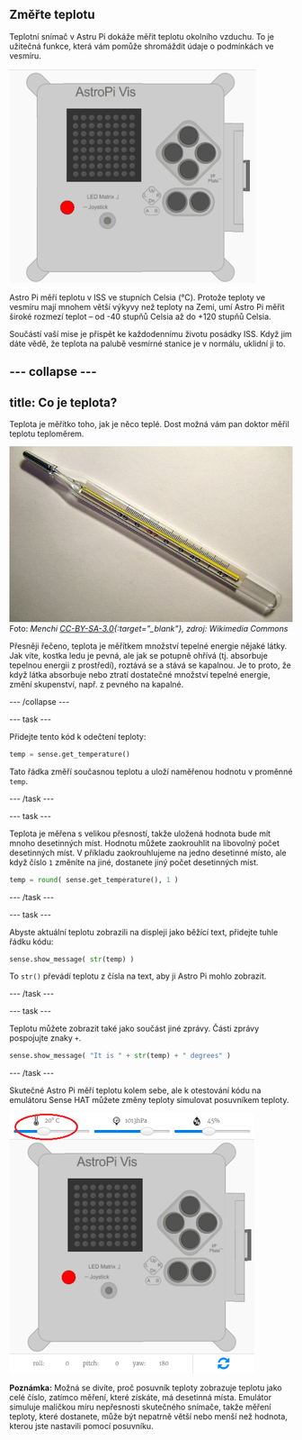 ## Změřte teplotu

Teplotní snímač v Astru Pi dokáže měřit teplotu okolního vzduchu. To je užitečná funkce, která vám pomůže shromáždit údaje o podmínkách ve vesmíru.

![Zpráva s teplotou](images/degrees-message.gif)

Astro Pi měří teplotu v ISS ve stupních Celsia (&deg;C). Protože teploty ve vesmíru mají mnohem větší výkyvy než teploty na Zemi, umí Astro Pi měřit široké rozmezí teplot – od -40 stupňů Celsia až do +120 stupňů Celsia.

Součástí vaší mise je přispět ke každodennímu životu posádky ISS. Když jim dáte vědě, že teplota na palubě vesmírné stanice je v normálu, uklidní ji to.

--- collapse ---
---
title: Co je teplota?
---
Teplota je měřítko toho, jak je něco teplé. Dost možná vám pan doktor měřil teplotu teploměrem.

![Teploměr](images/thermometer.JPG) Foto: *Menchi [CC-BY-SA-3.0](http://creativecommons.org/licenses/by-sa/3.0/){:target="_blank"}, zdroj: Wikimedia Commons*

Přesněji řečeno, teplota je měřítkem množství tepelné energie nějaké látky. Jak víte, kostka ledu je pevná, ale jak se potupně ohřívá (tj. absorbuje tepelnou energii z prostředí), roztává se a stává se kapalnou. Je to proto, že když látka absorbuje nebo ztratí dostatečné množství tepelné energie, změní skupenství, např. z pevného na kapalné.

--- /collapse ---

--- task ---

Přidejte tento kód k odečtení teploty:

```python
temp = sense.get_temperature()
```

Tato řádka změří současnou teplotu a uloží naměřenou hodnotu v proměnné `temp`.

--- /task ---

--- task ---

Teplota je měřena s velikou přesností, takže uložená hodnota bude mít mnoho desetinných míst. Hodnotu můžete zaokrouhlit na libovolný počet desetinných míst. V příkladu zaokrouhlujeme na jedno desetinné místo, ale když číslo `1` změníte na jiné, dostanete jiný počet desetinných míst.

```python
temp = round( sense.get_temperature(), 1 )
```

--- /task ---

--- task ---

Abyste aktuální teplotu zobrazili na displeji jako běžící text, přidejte tuhle řádku kódu:

```python
sense.show_message( str(temp) )
```

To `str()` převádí teplotu z čísla na text, aby ji Astro Pi mohlo zobrazit.

--- /task ---

--- task ---

Teplotu můžete zobrazit také jako součást jiné zprávy. Části zprávy pospojujte znaky `+`.

```python
sense.show_message( "It is " + str(temp) + " degrees" )
```

--- /task ---

Skutečné Astro Pi měří teplotu kolem sebe, ale k otestování kódu na emulátoru Sense HAT můžete změny teploty simulovat posuvníkem teploty.

![Posuvník teploty](images/temperature-slider.png)

**Poznámka:** Možná se divíte, proč posuvník teploty zobrazuje teplotu jako celé číslo, zatímco měření, které získáte, má desetinná místa. Emulátor simuluje maličkou míru nepřesnosti skutečného snímače, takže měření teploty, které dostanete, může být nepatrně větší nebo menší než hodnota, kterou jste nastavili pomocí posuvníku.